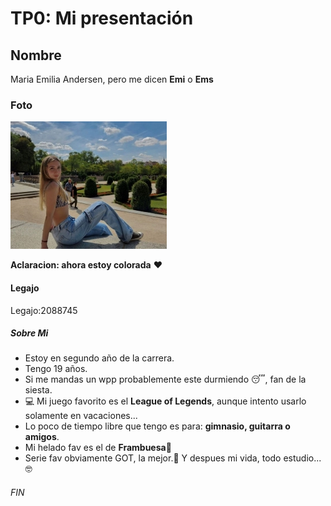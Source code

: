 # TP0: Mi presentación
## Nombre ##
Maria Emilia Andersen, pero me dicen **Emi** o **Ems**
### Foto ###
![foto](fotoemi.png)

**Aclaracion: ahora estoy colorada** ❤️

#### Legajo ####
Legajo:2088745

##### Sobre Mi #####
- Estoy en segundo año de la carrera.
- Tengo 19 años.
- Si me mandas un wpp probablemente este durmiendo 😴, fan de la siesta.
- 💻 Mi juego favorito es el **League of Legends**, aunque intento usarlo solamente en vacaciones...
- Lo poco de tiempo libre que tengo es para: **gimnasio, guitarra o amigos**.
- Mi helado fav es el de **Frambuesa**🫣
- Serie fav obviamente GOT, la mejor.🤗
Y despues mi vida, todo estudio... 🤓

###### FIN ######
